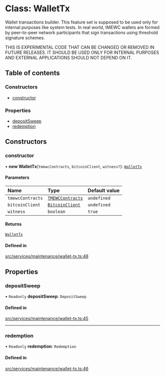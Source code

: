 # Class: WalletTx

Wallet transactions builder. This feature set is supposed to be used only
for internal purposes like system tests. In real world, tMEWC wallets
are formed by peer-to-peer network participants that sign transactions
using threshold signature schemes.

 THIS IS EXPERIMENTAL CODE THAT CAN BE CHANGED OR REMOVED
              IN FUTURE RELEASES. IT SHOULD BE USED ONLY FOR INTERNAL
              PURPOSES AND EXTERNAL APPLICATIONS SHOULD NOT DEPEND ON IT.

## Table of contents

### Constructors

- [constructor](WalletTx.md#constructor)

### Properties

- [depositSweep](WalletTx.md#depositsweep)
- [redemption](WalletTx.md#redemption)

## Constructors

### constructor

• **new WalletTx**(`tmewcContracts`, `bitcoinClient`, `witness?`): [`WalletTx`](WalletTx.md)

#### Parameters

| Name | Type | Default value |
| :------ | :------ | :------ |
| `tmewcContracts` | [`TMEWCContracts`](../README.md#tmewccontracts) | `undefined` |
| `bitcoinClient` | [`BitcoinClient`](../interfaces/BitcoinClient.md) | `undefined` |
| `witness` | `boolean` | `true` |

#### Returns

[`WalletTx`](WalletTx.md)

#### Defined in

[src/services/maintenance/wallet-tx.ts:48](https://github.com/keep-network/tmewc/blob/main/typescript/src/services/maintenance/wallet-tx.ts#L48)

## Properties

### depositSweep

• `Readonly` **depositSweep**: `DepositSweep`

#### Defined in

[src/services/maintenance/wallet-tx.ts:45](https://github.com/keep-network/tmewc/blob/main/typescript/src/services/maintenance/wallet-tx.ts#L45)

___

### redemption

• `Readonly` **redemption**: `Redemption`

#### Defined in

[src/services/maintenance/wallet-tx.ts:46](https://github.com/keep-network/tmewc/blob/main/typescript/src/services/maintenance/wallet-tx.ts#L46)
